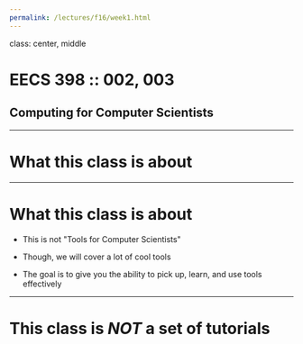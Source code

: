 ```yaml
---
permalink: /lectures/f16/week1.html
---
```


class: center, middle

# EECS 398 :: 002, 003
## Computing for Computer Scientists


---

# What this class is about

---

# What this class is about

- This is not "Tools for Computer Scientists"

- Though, we will cover a lot of cool tools

- The goal is to give you the ability to pick up, learn, and use tools effectively

---

# This class is _NOT_ a set of tutorials


